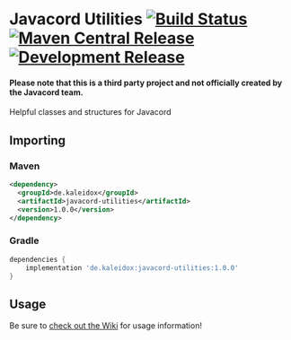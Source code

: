 # Javacord Utilities [![Build Status](https://travis-ci.com/burdoto/javacord-utilities.svg?branch=master)](https://travis-ci.com/burdoto/javacord-utilities) [![Maven Central Release](https://maven-badges.herokuapp.com/maven-central/de.kaleidox/javacord-utilities/badge.svg)](https://maven-badges.herokuapp.com/maven-central/de.kaleidox/javacord-utilities) [![Development Release](https://jitpack.io/v/burdoto/javacord-utilities.svg)](https://jitpack.io/#burdoto/javacord-utilities)
#### Please note that this is a third party project and not officially created by the Javacord team.
Helpful classes and structures for Javacord

## Importing
### Maven
```xml
<dependency>
  <groupId>de.kaleidox</groupId>
  <artifactId>javacord-utilities</artifactId>
  <version>1.0.0</version>
</dependency>
```
### Gradle
```groovy
dependencies {
    implementation 'de.kaleidox:javacord-utilities:1.0.0'
}
```

## Usage
Be sure to [check out the Wiki](https://github.com/burdoto/javacord-utilities/wiki) for usage information! 
